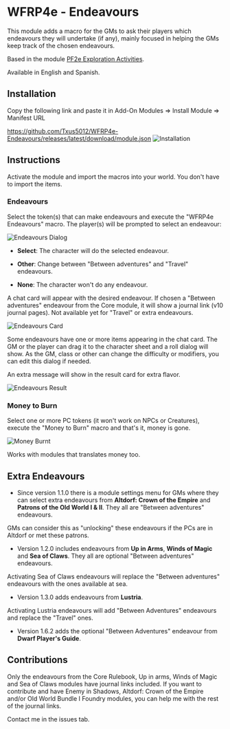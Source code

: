 # WFRP4e - Endeavours
This module adds a macro for the GMs to ask their players which endeavours they will undertake (if any), mainly focused in helping the GMs keep track of the chosen endeavours.

Based in the module [PF2e Exploration Activities](https://github.com/IcyLemonZ/pf2e-exploration-activities).

Available in English and Spanish.

## Installation
Copy the following link and paste it in Add-On Modules => Install Module => Manifest URL

https://github.com/Txus5012/WFRP4e-Endeavours/releases/latest/download/module.json
![Installation](https://user-images.githubusercontent.com/87753744/217327313-8a8f35db-e75c-4780-99dc-03b85a130f7d.jpg)

## Instructions
Activate the module and import the macros into your world. You don't have to import the items.

### Endeavours

Select the token(s) that can make endeavours and execute the "WFRP4e Endeavours" macro. The player(s) will be prompted to select an endeavour:

![Endeavours Dialog](https://github.com/user-attachments/assets/349f477b-cc51-4709-8ab3-ebb221a332da)

- **Select**: The character will do the selected endeavour.

- **Other**: Change between "Between adventures" and "Travel" endeavours.

- **None**: The character won't do any endeavour.

A chat card will appear with the desired endeavour. If chosen a "Between adventures" endeavour from the Core module, it will show a journal link (v10 journal pages). Not available yet for "Travel" or extra endeavours.

![Endeavours Card](https://github.com/user-attachments/assets/accd7b21-84ee-416e-9714-2fb2144b2108)

Some endeavours have one or more items appearing in the chat card. The GM or the player can drag it to the character sheet and a roll dialog will show. As the GM, class or other can change the difficulty or modifiers, you can edit this dialog if needed.

An extra message will show in the result card for extra flavor.

![Endeavours Result](https://user-images.githubusercontent.com/87753744/214651418-00d20e0c-5309-47bb-b6fe-835113b96780.jpg)

### Money to Burn

Select one or more PC tokens (it won't work on NPCs or Creatures), execute the "Money to Burn" macro and that's it, money is gone.

![Money Burnt](https://github.com/Txus5012/WFRP4e-Endeavours/assets/87753744/91733539-2f4f-45ba-8cdd-adfffa771548)

Works with modules that translates money too.

## Extra Endeavours
- Since version 1.1.0 there is a module settings menu for GMs where they can select extra endeavours from **Altdorf: Crown of the Empire** and **Patrons of the Old World I & II**. They all are "Between adventures" endeavours.

GMs can consider this as "unlocking" these endeavours if the PCs are in Altdorf or met these patrons.

- Version 1.2.0 includes endeavours from **Up in Arms**, **Winds of Magic** and **Sea of Claws**. They all are optional "Between adventures" endeavours.

Activating Sea of Claws endeavours will replace the "Between adventures" endeavours with the ones available at sea.

- Version 1.3.0 adds endeavours from **Lustria**.

Activating Lustria endeavours will add "Between Adventures" endeavours and replace the "Travel" ones.

- Version 1.6.2 adds the optional "Between Adventures" endeavour from **Dwarf Player's Guide**.

## Contributions
Only the endeavours from the Core Rulebook, Up in arms, Winds of Magic and Sea of Claws modules have journal links included. If you want to contribute and have Enemy in Shadows, Altdorf: Crown of the Empire and/or Old World Bundle I Foundry modules, you can help me with the rest of the journal links.

Contact me in the issues tab.
